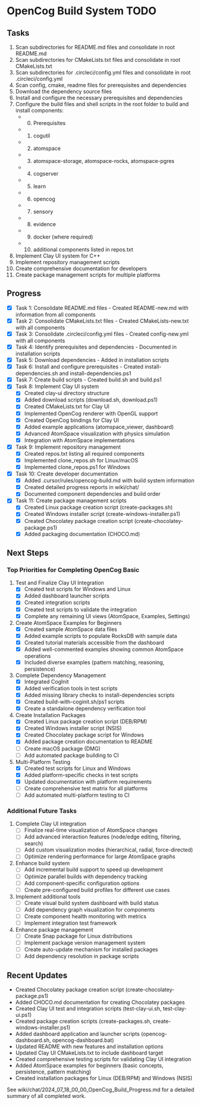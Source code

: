 # OpenCog Build System TODO

## Tasks
1. Scan subdirectories for README.md files and consolidate in root README.md
2. Scan subdirectories for CMakeLists.txt files and consolidate in root CMakeLists.txt
3. Scan subdirectories for .circleci/config.yml files and consolidate in root .circleci/config.yml
4. Scan config, cmake, readme files for prerequisites and dependencies
5. Download the dependency source files
6. Install and configure the necessary prerequisites and dependencies
7. Configure the build files and shell scripts in the root folder to build and install components:
   - 0. Prerequisites
   - 1. cogutil
   - 2. atomspace
   - 3. atomspace-storage, atomspace-rocks, atomspace-pgres
   - 4. cogserver
   - 5. learn
   - 6. opencog
   - 7. sensory
   - 8. evidence
   - 9. docker (where required)
   - 10. additional components listed in repos.txt
8. Implement Clay UI system for C++
9. Implement repository management scripts
10. Create comprehensive documentation for developers
11. Create package management scripts for multiple platforms

## Progress
- [x] Task 1: Consolidate README.md files - Created README-new.md with information from all components
- [x] Task 2: Consolidate CMakeLists.txt files - Created CMakeLists-new.txt with all components
- [x] Task 3: Consolidate .circleci/config.yml files - Created config-new.yml with all components
- [x] Task 4: Identify prerequisites and dependencies - Documented in installation scripts
- [x] Task 5: Download dependencies - Added in installation scripts
- [x] Task 6: Install and configure prerequisites - Created install-dependencies.sh and install-dependencies.ps1
- [x] Task 7: Create build scripts - Created build.sh and build.ps1
- [x] Task 8: Implement Clay UI system
  - [x] Created clay-ui directory structure
  - [x] Added download scripts (download.sh, download.ps1)
  - [x] Created CMakeLists.txt for Clay UI
  - [x] Implemented OpenCog renderer with OpenGL support
  - [x] Created OpenCog bindings for Clay UI
  - [x] Added example applications (atomspace_viewer, dashboard)
  - [x] Advanced AtomSpace visualization with physics simulation
  - [x] Integration with AtomSpace implementations
- [x] Task 9: Implement repository management
  - [x] Created repos.txt listing all required components
  - [x] Implemented clone_repos.sh for Linux/macOS
  - [x] Implemented clone_repos.ps1 for Windows
- [x] Task 10: Create developer documentation
  - [x] Added .cursor/rules/opencog-build.md with build system information
  - [x] Created detailed progress reports in wiki/chat/
  - [x] Documented component dependencies and build order
- [x] Task 11: Create package management scripts
  - [x] Created Linux package creation script (create-packages.sh)
  - [x] Created Windows installer script (create-windows-installer.ps1)
  - [x] Created Chocolatey package creation script (create-chocolatey-package.ps1)
  - [x] Added packaging documentation (CHOCO.md)

## Next Steps

### Top Priorities for Completing OpenCog Basic
1. Test and Finalize Clay UI Integration
   - [x] Created test scripts for Windows and Linux
   - [x] Added dashboard launcher scripts
   - [x] Created integration scripts
   - [x] Created test scripts to validate the integration
   - [x] Complete any remaining UI views (AtomSpace, Examples, Settings)

2. Create AtomSpace Examples for Beginners
   - [x] Created sample AtomSpace data files
   - [x] Added example scripts to populate RocksDB with sample data
   - [x] Created tutorial materials accessible from the dashboard
   - [x] Added well-commented examples showing common AtomSpace operations
   - [x] Included diverse examples (pattern matching, reasoning, persistence)

3. Complete Dependency Management
   - [x] Integrated CogInit
   - [x] Added verification tools in test scripts
   - [x] Added missing library checks to install-dependencies scripts
   - [x] Created build-with-coginit.sh/ps1 scripts
   - [x] Create a standalone dependency verification tool

4. Create Installation Packages
   - [x] Created Linux package creation script (DEB/RPM)
   - [x] Created Windows installer script (NSIS)
   - [x] Created Chocolatey package script for Windows
   - [x] Added package creation documentation to README
   - [ ] Create macOS package (DMG)
   - [ ] Add automated package building to CI

5. Multi-Platform Testing
   - [x] Created test scripts for Linux and Windows
   - [x] Added platform-specific checks in test scripts
   - [x] Updated documentation with platform requirements
   - [ ] Create comprehensive test matrix for all platforms
   - [ ] Add automated multi-platform testing to CI

### Additional Future Tasks
1. Complete Clay UI integration
   - [ ] Finalize real-time visualization of AtomSpace changes
   - [ ] Add advanced interaction features (node/edge editing, filtering, search)
   - [ ] Add custom visualization modes (hierarchical, radial, force-directed)
   - [ ] Optimize rendering performance for large AtomSpace graphs

2. Enhance build system
   - [ ] Add incremental build support to speed up development
   - [ ] Optimize parallel builds with dependency tracking
   - [ ] Add component-specific configuration options
   - [ ] Create pre-configured build profiles for different use cases

3. Implement additional tools
   - [ ] Create visual build system dashboard with build status
   - [ ] Add dependency graph visualization for components
   - [ ] Create component health monitoring with metrics
   - [ ] Implement integration test framework

4. Enhance package management
   - [ ] Create Snap package for Linux distributions
   - [ ] Implement package version management system
   - [ ] Create auto-update mechanism for installed packages
   - [ ] Add dependency resolution in package scripts

## Recent Updates
- Created Chocolatey package creation script (create-chocolatey-package.ps1)
- Added CHOCO.md documentation for creating Chocolatey packages
- Created Clay UI test and integration scripts (test-clay-ui.sh, test-clay-ui.ps1)
- Created package creation scripts (create-packages.sh, create-windows-installer.ps1)
- Added dashboard application and launcher scripts (opencog-dashboard.sh, opencog-dashboard.bat)
- Updated README with new features and installation options
- Updated Clay UI CMakeLists.txt to include dashboard target
- Created comprehensive testing scripts for validating Clay UI integration
- Added AtomSpace examples for beginners (basic concepts, persistence, pattern matching)
- Created installation packages for Linux (DEB/RPM) and Windows (NSIS)

See wiki/chat/2024_07_18_00_00_OpenCog_Build_Progress.md for a detailed summary of all completed work. 